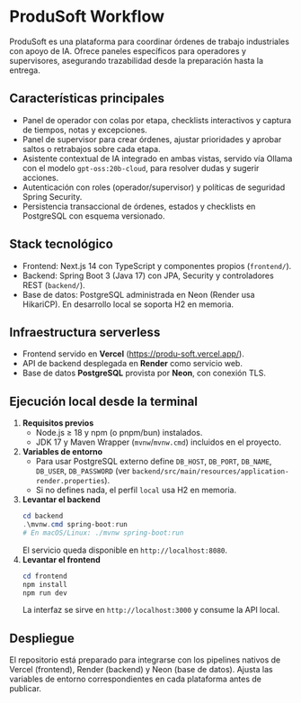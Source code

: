# ProduSoft Workflow

ProduSoft es una plataforma para coordinar órdenes de trabajo industriales con apoyo de IA. Ofrece paneles específicos para operadores y supervisores, asegurando trazabilidad desde la preparación hasta la entrega.

## Características principales
- Panel de operador con colas por etapa, checklists interactivos y captura de tiempos, notas y excepciones.
- Panel de supervisor para crear órdenes, ajustar prioridades y aprobar saltos o retrabajos sobre cada etapa.
- Asistente contextual de IA integrado en ambas vistas, servido vía Ollama con el modelo `gpt-oss:20b-cloud`, para resolver dudas y sugerir acciones.
- Autenticación con roles (operador/supervisor) y políticas de seguridad Spring Security.
- Persistencia transaccional de órdenes, estados y checklists en PostgreSQL con esquema versionado.

## Stack tecnológico
- Frontend: Next.js 14 con TypeScript y componentes propios (`frontend/`).
- Backend: Spring Boot 3 (Java 17) con JPA, Security y controladores REST (`backend/`).
- Base de datos: PostgreSQL administrada en Neon (Render usa HikariCP). En desarrollo local se soporta H2 en memoria.

## Infraestructura serverless
- Frontend servido en **Vercel** (https://produ-soft.vercel.app/).
- API de backend desplegada en **Render** como servicio web.
- Base de datos **PostgreSQL** provista por **Neon**, con conexión TLS.

## Ejecución local desde la terminal
1. **Requisitos previos**
   - Node.js ≥ 18 y npm (o pnpm/bun) instalados.
   - JDK 17 y Maven Wrapper (`mvnw`/`mvnw.cmd`) incluidos en el proyecto.
2. **Variables de entorno**
   - Para usar PostgreSQL externo define `DB_HOST`, `DB_PORT`, `DB_NAME`, `DB_USER`, `DB_PASSWORD` (ver `backend/src/main/resources/application-render.properties`).
   - Si no defines nada, el perfil `local` usa H2 en memoria.
3. **Levantar el backend**
   ```powershell
   cd backend
   .\mvnw.cmd spring-boot:run
   # En macOS/Linux: ./mvnw spring-boot:run
   ```
   El servicio queda disponible en `http://localhost:8080`.
4. **Levantar el frontend**
   ```powershell
   cd frontend
   npm install
   npm run dev
   ```
   La interfaz se sirve en `http://localhost:3000` y consume la API local.

## Despliegue
El repositorio está preparado para integrarse con los pipelines nativos de Vercel (frontend), Render (backend) y Neon (base de datos). Ajusta las variables de entorno correspondientes en cada plataforma antes de publicar.
